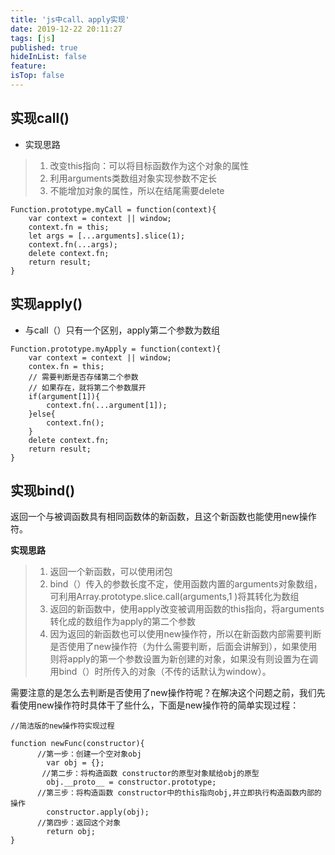 ```yaml
---
title: 'js中call、apply实现'
date: 2019-12-22 20:11:27
tags: [js]
published: true
hideInList: false
feature: 
isTop: false
---
```

## 实现call()

- 实现思路

> 1. 改变this指向：可以将目标函数作为这个对象的属性
> 2. 利用arguments类数组对象实现参数不定长
> 3. 不能增加对象的属性，所以在结尾需要delete

```
Function.prototype.myCall = function(context){
    var context = context || window;   
    context.fn = this;
    let args = [...arguments].slice(1);
    context.fn(...args);
    delete context.fn;
    return result;
}
```

## 实现apply()

- 与call（）只有一个区别，apply第二个参数为数组

```
Function.prototype.myApply = function(context){
    var context = context || window;
    contex.fn = this;
    // 需要判断是否存储第二个参数
    // 如果存在，就将第二个参数展开
    if(argument[1]){
        context.fn(...argument[1]);
    }else{
        context.fn();
    }
    delete context.fn;
    return result;
}
```

## 实现bind()

返回一个与被调函数具有相同函数体的新函数，且这个新函数也能使用new操作符。

**实现思路**

> 1. 返回一个新函数，可以使用闭包
> 2. bind（）传入的参数长度不定，使用函数内置的arguments对象数组，可利用Array.prototype.slice.call(arguments,1 )将其转化为数组
> 3. 返回的新函数中，使用apply改变被调用函数的this指向，将arguments转化成的数组作为apply的第二个参数
> 4. 因为返回的新函数也可以使用new操作符，所以在新函数内部需要判断是否使用了new操作符（为什么需要判断，后面会讲解到），如果使用则将apply的第一个参数设置为新创建的对象，如果没有则设置为在调用bind（）时所传入的对象（不传的话默认为window）。

需要注意的是怎么去判断是否使用了new操作符呢？在解决这个问题之前，我们先看使用new操作符时具体干了些什么，下面是new操作符的简单实现过程：



```
//简洁版的new操作符实现过程
 
function newFunc(constructor){
      //第一步：创建一个空对象obj 
        var obj = {};
       //第二步：将构造函数 constructor的原型对象赋给obj的原型
        obj.__proto__ = constructor.prototype;
      //第三步：将构造函数 constructor中的this指向obj,并立即执行构造函数内部的操作
        constructor.apply(obj);
      //第四步：返回这个对象
        return obj;
}
```



